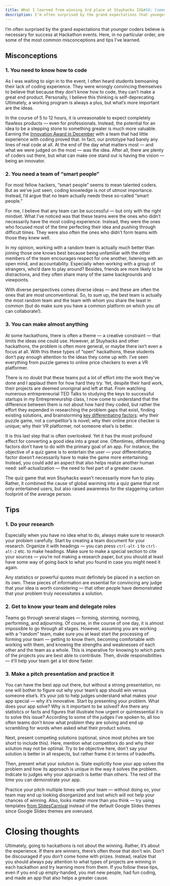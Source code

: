 ```yaml
---
title: What I learned from winning 3rd place at Stuyhacks IX&#58; Common Misconceptions about Hackathons and Tips for Success
description: I’m often surprised by the grand expectations that younger coders believe is necessary for success at Hackathon events. Here, in no particular order, are some of the most common misconceptions and tips I’ve learned.
---
```

I’m often surprised by the grand expectations that younger coders believe is necessary for success at Hackathon events. Here, in no particular order, are some of the most common misconceptions and tips I’ve learned.

## Misconceptions
### 1. You need to know how to code
As I was waiting to sign in to the event, I often heard students bemoaning their lack of coding experience. They were wrongly convincing themselves to believe that because they don’t know how to code, they can’t make a great end product. Personally, I believe this thinking is self-deprecating. Ultimately, a working program is always a plus, but what’s more important are the ideas. 

In the course of 5 to 12 hours, it is unreasonable to expect completely flawless products — even for professionals. Instead, the potential for an idea to be a stepping stone to something greater is much more valuable. Earning the [Innovation Award in December](https://gliu20.github.io/2019/12/08/nyc-disrupt-hackathon.html) with a team that had little experience with coding proved that. In fact, our prototype had barely any lines of real code at all. At the end of the day what matters most — and what we were judged on the most — was the idea. After all, there are plenty of coders out there, but what can make one stand out is having the vision — being an innovator.

### 2. You need a team of “smart people”
For most fellow hackers, “smart people” seems to mean talented coders. But as we’ve just seen, coding knowledge is not of utmost importance. Instead, I’d argue that no team actually needs these so-called “smart people.” 

For me, I believe that any team can be successful — but only with the right mindset. What I’ve noticed was that these teams were the ones who didn’t necessarily have the most coding experience. Instead, they were the ones who focused most of the time perfecting their idea and pushing through difficult times. They were also often the ones who didn’t form teams with those they knew well. 

In my opinion, working with a random team is actually much better than joining those one knows best because being unfamiliar with the other members of the team encourages respect for one another, listening with an open mind, and accountability. Especially when working with a group of strangers, who’d dare to play around? Besides, friends are more likely to be distractions, and they often share many of the same backgrounds and viewpoints. 

With diverse perspectives comes diverse ideas — and these are often the ones that are most unconventional. So, to sum up, the best team is actually the most random team and the team with whom you share the least in common (but do make sure you have a common platform on which you *all* can collaborate!). 

### 3. You can make almost anything
At some hackathons, there is often a theme — a creative constraint — that limits the ideas one could use. However, at Stuyhacks and other hackathons, the problem is often more general, or maybe there isn’t even a focus at all. With this these types of “open” hackathons, these students don’t pay enough attention to the ideas they come up with. I’ve seen everything from puzzle games to online price checkers to even a VR platformer. 

There is no doubt that these teams put a lot of effort into the work they’ve done and I applaud them for how hard they try. Yet, despite their hard work, their projects are deemed unoriginal and left at that. From watching numerous entrepreneurial TED Talks to studying the keys to successful startups in my Entrepreneurship class, I now come to understand that the difference between them is not about how hard they coded, but rather the effort they expended in researching the problem gaps that exist, finding existing solutions, and brainstorming [key differentiating factors](https://en.wikipedia.org/wiki/Product_differentiation): why their puzzle game, not a competitor’s is novel; why their online price checker is unique; why their VR platformer, not someone else’s is better.

It is this last step that is often overlooked. Yet it has the most profound effect for converting a good idea into a great one. Oftentimes, differentiating factors don’t have to do with the primary goal of an app. For instance, the objective of a quiz game is to entertain the user — your differentiating factor doesn’t necessarily have to make the game more entertaining. Instead, you could add an aspect that also helps realize another human need: self-actualization — the need to feel part of a greater cause. 

The quiz game that won Stuyhacks wasn’t necessarily more fun to play. Rather, it combined the cause of global warming into a quiz game that not only entertained users, but also raised awareness for the staggering carbon footprint of the average person.

## Tips
### 1. Do your research
Especially when you have no idea what to do, always make sure to research your problem carefully. Start by creating a team document for your research. Organize it with headings — you can press `ctrl-alt-1` to `ctrl-alt-2` etc. to make headings. Make sure to make a special section to cite your sources — you’re not making a research paper, but you should at least have some way of going back to what you found in case you might need it again.

Any statistics or powerful quotes must definitely be placed in a section on its own. These pieces of information are essential for convincing any judge that your idea is worth considering — that other people have demonstrated that your problem truly necessitates a solution.

### 2. Get to know your team and delegate roles
Teams go through several stages — forming, storming, norming, performing, and adjourning. Of course, in the course of one day, it is almost impossible to go through all stages. However, assuming you are working with a “random” team, make sure you at least start the processing of forming your team — getting to know them, becoming comfortable with working with them, and knowing the strengths and weaknesses of each other and the team as a whole. This is imperative for knowing to which parts of the projects you are best able to contribute. Then, divide responsibilities — it’ll help your team get a lot done faster.

### 3. Make a pitch presentation and practice it
You can have the best app out there, but without a strong presentation, no one will bother to figure out why your team’s app should win versus someone else’s. It’s your job to help judges understand what makes your app special — why it’s innovative. Start by presenting your problem. What does your app solve? Why is it important to be solved? Are there any statistics or facts and figures that illustrate how urgent or quintessential it is to solve this issue? According to some of the judges I’ve spoken to, all too often teams don’t know what problem they are solving and end up scrambling for words when asked what their product solves.

Next, present competing solutions (optional, since most pitches are too short to include this). Here, mention what competitors do and why their solution may not be optimal. Try to be objective here, don't say your solution is better in all respects, but rather frame it in terms of tradeoffs.

Then, present what your solution is. State explicitly how your app solves the problem and how its approach is unique in the way it solves the problem. Indicate to judges why your approach is better than others. The rest of the time you can demonstrate your app.

Practice your pitch multiple times with your team — without doing so, your team may end up looking disorganized and lost which will not help your chances of winning. Also, looks matter more than you think — try using templates [from SlidesCarnival](https://www.slidescarnival.com) instead of the default Google Slides themes since Google Slides themes are overused.

# Closing thoughts
Ultimately, going to hackathons is not about the winning. Rather, it’s about the experience. If there are winners, there’s often those that don’t win. Don’t be discouraged if you don’t come home with prizes. Instead, realize that you should always pay attention to what types of projects are winning in each hackathon and try learning more from them. If you follow these tips, even if you end up empty-handed, you met new people, had fun coding, and made an app that also helps a greater cause. 


